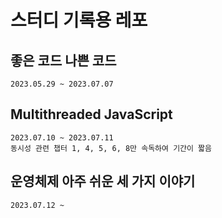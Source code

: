 # 스터디 기록용 레포

## 좋은 코드 나쁜 코드
```
2023.05.29 ~ 2023.07.07
```

## Multithreaded JavaScript
```
2023.07.10 ~ 2023.07.11
동시성 관련 챕터 1, 4, 5, 6, 8만 속독하여 기간이 짧음
```

## 운영체제 아주 쉬운 세 가지 이야기
```
2023.07.12 ~
```
